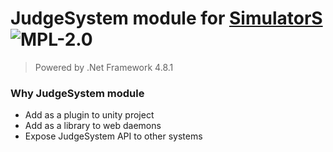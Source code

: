 # JudgeSystem module for [SimulatorS](https://simulatorx.org/S) ![MPL-2.0](https://img.shields.io/badge/license-MPL--2.0-blue)

> Powered by .Net Framework 4.8.1

### Why JudgeSystem module
- Add as a plugin to unity project
- Add as a library to web daemons
- Expose JudgeSystem API to other systems